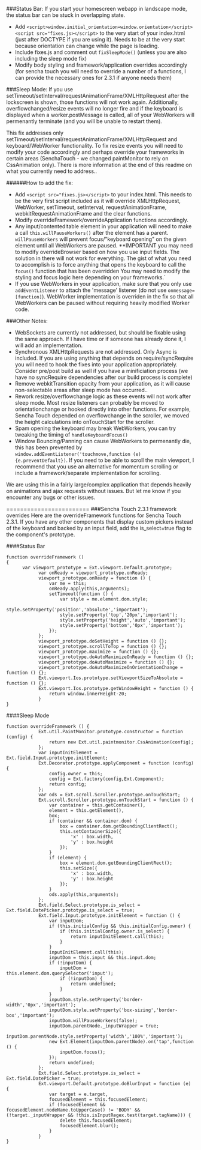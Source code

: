 ###Status Bar:
If you start your homescreen webapp in landscape mode, the status bar can be stuck in overlapping state.

- Add
  `<script>window.initial_orientation=window.orientation</script><script src="fixes.js></script>`
  to the very start of your index.html (just after DOCTYPE if you are using it).  Needs to be at the very start because orientation can change while the page is loading.
- Include fixes.js and comment out `fixSleepMode()` (unless you are also including the sleep mode fix)
- Modify body styling and framework/application overrides accordingly (for sencha touch you will need to override a number of a functions, I can provide the necessary ones for 2.3.1 if anyone needs them)


###Sleep Mode:
If you use setTimeout/setInterval/requestAnimationFrame/XMLHttpRequest after the lockscreen is shown, those functions will not work again.  Additionally, overflowchanged/resize events will no longer fire and if the keyboard is displayed when a worker.postMessage is called, all of your WebWorkers will permenantly terminate (and you will be unable to restart them).  

This fix addresses only setTimeout/setInterval/requestAnimationFrame/XMLHttpRequest and keyboard/WebWorker functionality.
To fix resize events you will need to modify your code accordingly and perhaps override your frameworks in certain areas (SenchaTouch - we changed paintMonitor to rely on CssAnimation only).  There is more information at the end of this readme on what you currently need to address..

######How to add the fix:
- Add `<script src="fixes.js></script>` to your index.html.  This needs to be the very first script included as it will override XMLHttpRequest, WebWorker, setTimeout, setInterval, requestAnimationFrame, webkitRequestAnimationFrame and the clear functions.
- Modify overrideFramework/overrideApplication functions accordingly.
- Any input/contenteditable element in your application will need to make a call `this.willPauseWorkers()` after the element has a parent.  `willPauseWorkers` will prevent focus/"keyboard opening" on the given element until all WebWorkers are paused.  **IMPORTANT you may need to modify overrideBrowser based on how you use input fields.  The solution in there will not work for everything.  The gist of what you need to accomplish is to force anything that opens the keyboard to call the `focus()` function that has been overridden  You may need to modify the styling and focus logic here depending on your frameworks.` 
- If you use WebWorkers in your application, make sure that you only use `addEventListener` to attach the 'message' listener (do not use `onmessage=[function]`).  WebWorker implementation is overriden in the fix so that all WebWorkers can be paused without requiring heavily modified Worker code.

###Other Notes:
- WebSockets are currently not addressed, but should be fixable using the same approach.  If I have time or if someone has already done it, I will add an implementation.
- Synchronous XMLHttpRequests are not addressed. Only Async is included.  If you are using anything that depends on require/syncRequire you will need to hook the fixes into your application appropriately.  Consider pre/post build as well if you have a minificiation process (we have no syncRequire dependencies after our build process is complete)
- Remove webkitTransition opacity  from your application, as it will cause non-selectable areas after sleep mode has occurred..
- Rework resize/overflowchange logic as these events will not work after sleep mode.  Most resize listeners can probably be moved to orientationchange or hooked directly into other functions.  For example, Sencha Touch depended on overflowchange in the scroller, we moved the height calculations into onTouchStart for the scroller.
- Spam opening the keyboard may break WebWorkers, you can try tweaking the timing of `handleKeyboardFocus()`
- Window Bouncing/Panning can cause WebWorkers to permenantly die, this has been prevented by `window.addEventListener('touchmove,function (e) {e.preventDefault})`.  If you need to be able to scroll the main viewport, I recommend that you use an alternative for momentum scrolling or include a framework/separate implementation for scrolling.

We are using this in a fairly large/complex application that depends heavily on animations and ajax requests without issues.  But let me know if you encounter any bugs or other issues.

========================
###Sencha Touch 2.3.1 framework overrides
Here are the overrideFramework functions for Sencha Touch 2.3.1.   If you have any other components that display custom pickers instead of the keyboard and backed by an input field, add the is_select=true flag to the component's prototype.

####Status Bar
```
function overrideFramework () 
{
      var viewport_prototype = Ext.viewport.Default.prototype;
			var onReady = viewport_prototype.onReady;
			viewport_prototype.onReady = function () {
				var me = this;
				onReady.apply(this,arguments);
				setTimeout(function () {
					var style = me.element.dom.style;
					style.setProperty('position','absolute','important');
					style.setProperty('top','20px','important');
					style.setProperty('height','auto','important');
					style.setProperty('bottom','0px','important');
				});
			};
			viewport_prototype.doSetHeight = function () {};
			viewport_prototype.scrollToTop = function () {};
			viewport_prototype.maximize = function () {};
			viewport_prototype.doAutoMaximizeOnReady = function () {};
			viewport_prototype.doAutoMaximize = function () {};
			viewport_prototype.doAutoMaximizeOnOrientationChange = function () {};
			Ext.viewport.Ios.prototype.setViewportSizeToAbsolute = function () {};
			Ext.viewport.Ios.prototype.getWindowHeight = function () {
				return window.innerHeight-20;
			}
}

```
####Sleep Mode
```
function overrideFramework () {
			Ext.util.PaintMonitor.prototype.constructor = function (config) {
				return new Ext.util.paintmonitor.CssAnimation(config);
			};
			var inputInitElement = Ext.field.Input.prototype.initElement;
			Ext.Decorator.prototype.applyComponent = function (config) {
				config.owner = this;
				config = Ext.factory(config,Ext.Component);
				return config;
			};
			var ods = Ext.scroll.Scroller.prototype.onTouchStart;
			Ext.scroll.Scroller.prototype.onTouchStart = function () {
				var container = this.getContainer(),
				element = this.getElement(),
				box;
				if (container && container.dom) {
					box = container.dom.getBoundingClientRect();
					this.setContainerSize({
						'x' : box.width,
						'y' : box.height
					});
				} 
				if (element) {
					box = element.dom.getBoundingClientRect();
					this.setSize({
						'x' : box.width,
						'y' : box.height
					});
				}
				ods.apply(this,arguments);
			};
			Ext.field.Select.prototype.is_select =  Ext.field.DatePicker.prototype.is_select = true;
			Ext.field.Input.prototype.initElement = function () {
				var inputDom;
				if (this.initialConfig && this.initialConfig.owner) {
					if (this.initialConfig.owner.is_select) {
						return inputInitElement.call(this);
					}
				}
				inputInitElement.call(this);
				inputDom = this.input && this.input.dom;
				if (!inputDom) {
					inputDom = this.element.dom.querySelector('input');
					if (!inputDom) {
						return undefined;
					}
				}
				inputDom.style.setProperty('border-width','0px','important');
				inputDom.style.setProperty('box-sizing','border-box','important');
				inputDom.willPauseWorkers(false);
				inputDom.parentNode._inputWrapper = true;
				inputDom.parentNode.style.setProperty('width','100%','important');
				new Ext.Element(inputDom.parentNode).on('tap',function () {
					inputDom.focus();
				});
				return undefined;
			};
			Ext.field.Select.prototype.is_select = Ext.field.DatePicker = true;
			Ext.viewport.Default.prototype.doBlurInput = function (e) {
				var target = e.target,
				focusedElement = this.focusedElement;
				if (focusedElement && focusedElement.nodeName.toUpperCase() != 'BODY' && (!target._inputWrapper && !this.isInputRegex.test(target.tagName))) {
					delete this.focusedElement;
					focusedElement.blur();
				}
			}
}
```
